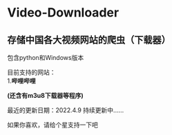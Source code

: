 # Video-Downloader
## 存储中国各大视频网站的爬虫（下载器）


包含python和Windows版本

目前支持的网站：  
1.__哔哩哔哩__  

__(还含有m3u8下载器等程序)__  


最近的更新日期：2022.4.9
持续更新中......

如果你喜欢，请给个星支持一下吧 
